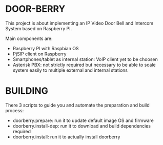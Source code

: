 DOOR-BERRY
==========

This project is about implementing an IP Video Door Bell and Intercom System based on Raspberry PI.

Main components are:
* Raspberry PI with Raspbian OS
* PjSIP client on Raspberry
* Smartphones/tablet  as internal station: VoIP client yet to be choosen
* Asterisk PBX: not strictly required but necessary to be able to scale system easily to multiple external and internal stations

BUILDING
========

There 3 scripts to guide you and automate the preparation and build process:
* doorberry.prepare: run it to update default image OS and firmware
* doorberry.install-dep: run it to download and build dependencies required
* doorberry.install: run it to actually install doorberry


